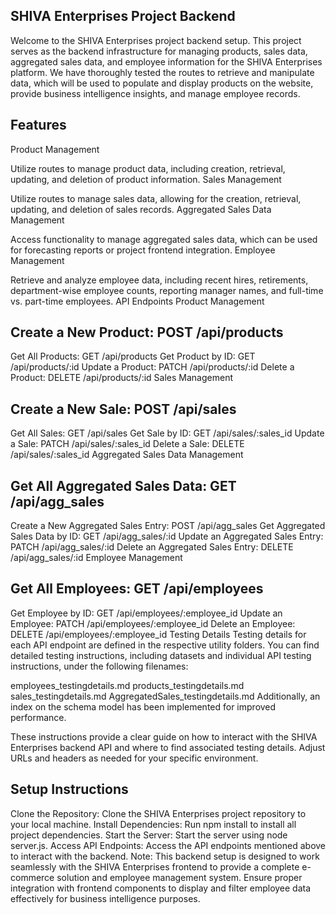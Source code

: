 ## SHIVA Enterprises Project Backend
Welcome to the SHIVA Enterprises project backend setup. This project serves as the backend infrastructure for managing products, sales data, aggregated sales data, and employee information for the SHIVA Enterprises platform. We have thoroughly tested the routes to retrieve and manipulate data, which will be used to populate and display products on the website, provide business intelligence insights, and manage employee records.

## Features
Product Management

Utilize routes to manage product data, including creation, retrieval, updating, and deletion of product information.
Sales Management

Utilize routes to manage sales data, allowing for the creation, retrieval, updating, and deletion of sales records.
Aggregated Sales Data Management

Access functionality to manage aggregated sales data, which can be used for forecasting reports or project frontend integration.
Employee Management

Retrieve and analyze employee data, including recent hires, retirements, department-wise employee counts, reporting manager names, and full-time vs. part-time employees.
API Endpoints
Product Management

## Create a New Product: POST /api/products
Get All Products: GET /api/products
Get Product by ID: GET /api/products/:id
Update a Product: PATCH /api/products/:id
Delete a Product: DELETE /api/products/:id
Sales Management

## Create a New Sale: POST /api/sales
Get All Sales: GET /api/sales
Get Sale by ID: GET /api/sales/:sales_id
Update a Sale: PATCH /api/sales/:sales_id
Delete a Sale: DELETE /api/sales/:sales_id
Aggregated Sales Data Management

## Get All Aggregated Sales Data: GET /api/agg_sales
Create a New Aggregated Sales Entry: POST /api/agg_sales
Get Aggregated Sales Data by ID: GET /api/agg_sales/:id
Update an Aggregated Sales Entry: PATCH /api/agg_sales/:id
Delete an Aggregated Sales Entry: DELETE /api/agg_sales/:id
Employee Management

## Get All Employees: GET /api/employees
Get Employee by ID: GET /api/employees/:employee_id
Update an Employee: PATCH /api/employees/:employee_id
Delete an Employee: DELETE /api/employees/:employee_id
Testing Details
Testing details for each API endpoint are defined in the respective utility folders. You can find detailed testing instructions, including datasets and individual API testing instructions, under the following filenames:

employees_testingdetails.md
products_testingdetails.md
sales_testingdetails.md
AggregatedSales_testingdetails.md
Additionally, an index on the schema model has been implemented for improved performance.

These instructions provide a clear guide on how to interact with the SHIVA Enterprises backend API and where to find associated testing details. Adjust URLs and headers as needed for your specific environment.

## Setup Instructions
Clone the Repository: Clone the SHIVA Enterprises project repository to your local machine.
Install Dependencies: Run npm install to install all project dependencies.
Start the Server: Start the server using node server.js.
Access API Endpoints: Access the API endpoints mentioned above to interact with the backend.
Note: This backend setup is designed to work seamlessly with the SHIVA Enterprises frontend to provide a complete e-commerce solution and employee management system. Ensure proper integration with frontend components to display and filter employee data effectively for business intelligence purposes.